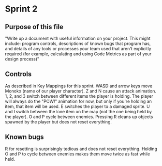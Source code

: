 # Sprint 2
## Purpose of this file
"Write up a document with useful information on your project. This might include: program controls, descriptions of known bugs that program has, and details of any tools or processes your team used that aren't explicitly required (for example, calculating and using Code Metrics as part of your design process)"

## Controls
As described in Key Mappings for this sprint. WASD and arrow keys move Monoko (name of our player character). Z and N cause an attack animation. 1, 2, and 3 switch between different items the player is holding. The player will always do the  "POW!" animation for now, but only if you're holding an item, that item will be used. E switches the player to a damaged sprite. U and I switch between the lone item on the map (not the one being held by the player). O and P cycle between enemies. Pressing R cleans up objects spawned by the player but does not reset everything.

## Known bugs
R for resetting is surprisingly tedious and does not reset everything.
Holding O and P to cycle between enemies makes them move twice as fast while held.
